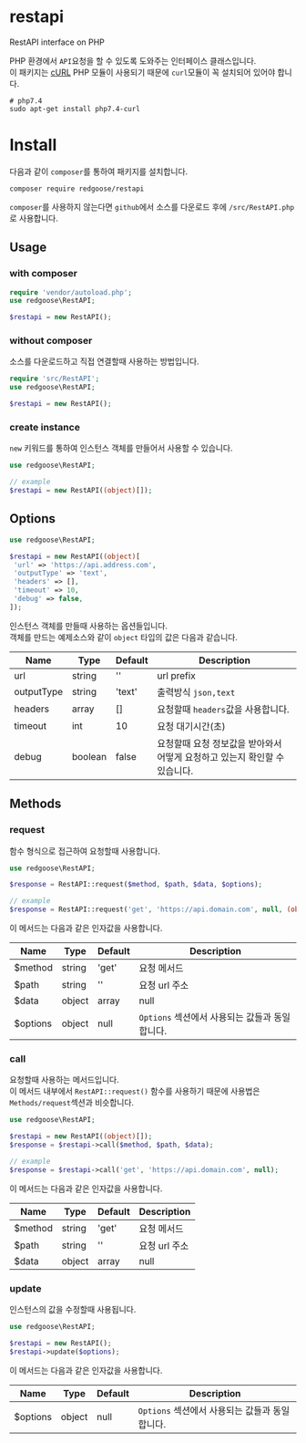 # restapi

RestAPI interface on PHP

PHP 환경에서 `API`요청을 할 수 있도록 도와주는 인터페이스 클래스입니다.  
이 패키지는 [cURL](https://www.php.net/manual/en/book.curl.php) PHP 모듈이 사용되기 때문에 `curl`모듈이 꼭 설치되어 있어야 합니다.

```shell script
# php7.4
sudo apt-get install php7.4-curl
```

# Install

다음과 같이 `composer`를 통하여 패키지를 설치합니다.

```shell script
composer require redgoose/restapi
```

`composer`를 사용하지 않는다면 `github`에서 소스를 다운로드 후에 `/src/RestAPI.php`로 사용합니다.


## Usage

### with composer

```php
require 'vendor/autoload.php';
use redgoose\RestAPI;

$restapi = new RestAPI();
```

### without composer

소스를 다운로드하고 직접 연결할때 사용하는 방법입니다.

```php
require 'src/RestAPI';
use redgoose\RestAPI;

$restapi = new RestAPI();
```

### create instance

`new` 키워드를 통하여 인스턴스 객체를 만들어서 사용할 수 있습니다.

```php
use redgoose\RestAPI;

// example
$restapi = new RestAPI((object)[]);
```


## Options

```php
use redgoose\RestAPI;

$restapi = new RestAPI((object)[
 'url' => 'https://api.address.com',
 'outputType' => 'text',
 'headers' => [],
 'timeout' => 10,
 'debug' => false,
]);
```

인스턴스 객체를 만들때 사용하는 옵션들입니다.  
객체를 만드는 예제소스와 같이 `object` 타입의 값은 다음과 같습니다.

| Name       | Type    | Default | Description |
| ---------- | ------- | ------- | ----------- |
| url        | string  | ''      | url prefix |
| outputType | string  | 'text'  | 출력방식 `json,text` |
| headers    | array   | []      | 요청할때 `headers`값을 사용합니다. |
| timeout    | int     | 10      | 요청 대기시간(초) |
| debug      | boolean | false   | 요청할때 요청 정보값을 받아와서 어떻게 요청하고 있는지 확인할 수 있습니다. |


## Methods

### request

함수 형식으로 접근하여 요청할때 사용합니다.

```php
use redgoose\RestAPI;

$response = RestAPI::request($method, $path, $data, $options);

// example
$response = RestAPI::request('get', 'https://api.domain.com', null, (object)[]);
```

이 메서드는 다음과 같은 인자값을 사용합니다.

| Name     | Type         | Default | Description |
| -------- | ------------ | ------- | ----------- |
| $method  | string       | 'get'   | 요청 메서드 |
| $path    | string       | ''      | 요청 url 주소 |
| $data    | object|array | null    | `mehtod=get`: url query string 방식으로 사용하고, 그 외에는 `data`로 사용됩니다. |
| $options | object       | null    | `Options` 섹션에서 사용되는 값들과 동일합니다. |

### call

요청할때 사용하는 메서드입니다.  
이 메서드 내부에서 `RestAPI::request()` 함수를 사용하기 때문에 사용법은 `Methods/request`섹션과 비슷합니다.

```php
use redgoose\RestAPI;

$restapi = new RestAPI((object)[]);
$response = $restapi->call($method, $path, $data);

// example
$response = $restapi->call('get', 'https://api.domain.com', null);
```

이 메서드는 다음과 같은 인자값을 사용합니다.

| Name     | Type         | Default | Description |
| -------- | ------------ | ------- | ----------- |
| $method  | string       | 'get'   | 요청 메서드 |
| $path    | string       | ''      | 요청 url 주소 |
| $data    | object|array | null    | `mehtod=get`: url query string 방식으로 사용하고, 그 외에는 `data`로 사용됩니다. |

### update

인스턴스의 값을 수정할때 사용됩니다.

```php
use redgoose\RestAPI;

$restapi = new RestAPI();
$restapi->update($options);
```

이 메서드는 다음과 같은 인자값을 사용합니다.

| Name     | Type   | Default | Description |
| -------- | ------ | ------- | ----------- |
| $options | object | null    | `Options` 섹션에서 사용되는 값들과 동일합니다. |
